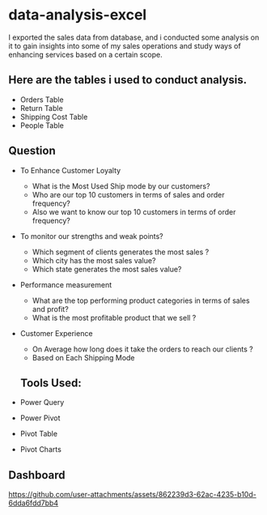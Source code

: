 # data-analysis-excel
I exported the sales data from database, and i conducted some analysis on it to gain insights into some of my sales operations and study ways of enhancing services based on a certain scope.

## Here are the tables i used to conduct analysis. 
- Orders Table
- Return Table 
- Shipping Cost Table 
- People Table

## Question
 - To Enhance Customer Loyalty
     -  What is the Most Used Ship mode by our customers?
     -  Who are our top 10 customers in terms of sales and order frequency?
     -  Also we want to know our top 10 customers in terms of order frequency?
- To monitor our strengths and weak points?
     - Which segment of clients generates the most sales ?
     - Which city has the most sales value?
     - Which state generates the most sales value?
 - Performance measurement
     - What are the top performing product categories in terms of sales and profit?
     - What is the most profitable product that we sell ?
- Customer Experience
   - On Average how long does it take the orders to reach our clients ?
   - Based on Each Shipping Mode
 

   ## Tools Used:
 - Power Query
 - Power Pivot
 - Pivot Table
 - Pivot Charts

## Dashboard
https://github.com/user-attachments/assets/862239d3-62ac-4235-b10d-6dda6fdd7bb4
